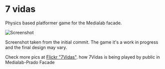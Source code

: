 # 7 vidas

Physics based platformer game for the Medialab facade.

![Screenshot](https://c1.staticflickr.com/1/310/32284158086_9df168be15_c.jpg)

Screenshot taken from the initial commit. The game it's a work in progress and the final design may vary.

Check more pics at [Flickr "7Vidas"](http://bit.ly/2iJDRDE). how 7Vidas is being played by public in Medialab-Prado Facade
